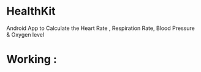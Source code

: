 # HealthKit
Android App to Calculate the Heart Rate , Respiration Rate, Blood Pressure & Oxygen level   
# Working :

